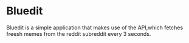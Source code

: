 # Bluedit
Bluedit is a simple application that makes use of the API,which fetches freesh memes from the reddit subreddit every 3 seconds.

